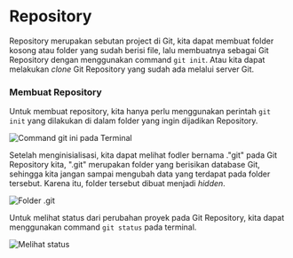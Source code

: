 # Repository
Repository merupakan sebutan project di Git, kita dapat membuat folder kosong atau folder yang sudah berisi file, lalu membuatnya sebagai Git Repository dengan menggunakan command ```git init```. Atau kita dapat melakukan *clone* Git Repository yang sudah ada melalui server Git.

### Membuat Repository
Untuk membuat repository, kita hanya perlu menggunakan perintah ```git init``` yang dilakukan di dalam folder yang ingin dijadikan Repository.

![Command git ini pada Terminal](../Gambar/2.1-git-init.png) 

Setelah menginisialisasi, kita dapat melihat fodler bernama ."git" pada Git Repository kita, ".git" merupakan folder yang berisikan database Git, sehingga kita jangan sampai mengubah data yang terdapat pada folder tersebut. Karena itu, folder tersebut dibuat menjadi *hidden*.

![Folder .git](../Gambar/2.1-folder-git.png) 

Untuk melihat status dari perubahan proyek pada Git Repository, kita dapat menggunakan command ```git status``` pada terminal.

![Melihat status](../Gambar/2.1-git-status.png)